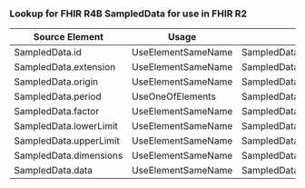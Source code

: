 ### Lookup for FHIR R4B SampledData for use in FHIR R2

| Source Element | Usage | Target |
| -------------- | ----- | ------ |
| SampledData.id | UseElementSameName | SampledData.id |
| SampledData.extension | UseElementSameName | SampledData.extension |
| SampledData.origin | UseElementSameName | SampledData.origin |
| SampledData.period | UseOneOfElements | SampledData.period,SampledData.period |
| SampledData.factor | UseElementSameName | SampledData.factor |
| SampledData.lowerLimit | UseElementSameName | SampledData.lowerLimit |
| SampledData.upperLimit | UseElementSameName | SampledData.upperLimit |
| SampledData.dimensions | UseElementSameName | SampledData.dimensions |
| SampledData.data | UseElementSameName | SampledData.data |
